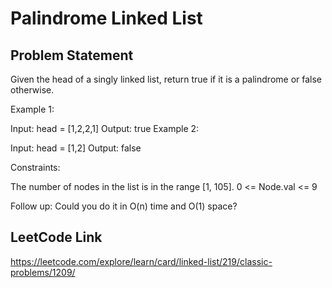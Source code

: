 # Palindrome Linked List

## Problem Statement
Given the head of a singly linked list, return true if it is a palindrome or false otherwise.



Example 1:


Input: head = [1,2,2,1]
Output: true
Example 2:


Input: head = [1,2]
Output: false


Constraints:

The number of nodes in the list is in the range [1, 105].
0 <= Node.val <= 9


Follow up: Could you do it in O(n) time and O(1) space?

## LeetCode Link
https://leetcode.com/explore/learn/card/linked-list/219/classic-problems/1209/
